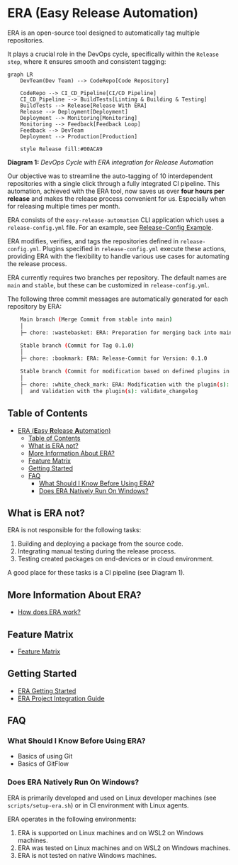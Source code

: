 # ERA (**E**asy **R**elease **A**utomation)

ERA is an open-source tool designed to automatically tag multiple repositories.

It plays a crucial role in the DevOps cycle, specifically within the `Release step`,
where it ensures smooth and consistent tagging:

```mermaid
graph LR
    DevTeam(Dev Team) --> CodeRepo[Code Repository]

    CodeRepo --> CI_CD_Pipeline[CI/CD Pipeline]
    CI_CD_Pipeline --> BuildTests[Linting & Building & Testing]
    BuildTests --> Release[Release With ERA]
    Release --> Deployment[Deployment]
    Deployment --> Monitoring[Monitoring]
    Monitoring --> Feedback[Feedback Loop]
    Feedback --> DevTeam
    Deployment --> Production[Production]

    style Release fill:#00ACA9
```

**Diagram 1:** _DevOps Cycle with ERA integration for Release Automation_

Our objective was to streamline the auto-tagging of 10 interdependent repositories
with a single click through a fully integrated CI pipeline.
This automation, achieved with the ERA tool, now saves us over **four hours per release** and
makes the release process convenient for us. Especially when for releasing multiple times per month.

ERA consists of the `easy-release-automation` CLI application which uses a `release-config.yml` file.
For an example, see [Release-Config Example](./era/release-config.yml).

ERA modifies, verifies, and tags the repositories defined in `release-config.yml`.
Plugins specified in `release-config.yml` execute these actions,
providing ERA with the flexibility to handle various use cases for automating the release process.

ERA currently requires two branches per repository. The default names are `main` and `stable`,
but these can be customized in `release-config.yml`.

The following three commit messages are automatically generated for each repository by ERA:

```bash
    Main branch (Merge Commit from stable into main)
    │
    ├─ chore: :wastebasket: ERA: Preparation for merging back into main with the plugin(s): changelog_unreleased_setter

    Stable branch (Commit for Tag 0.1.0)
    │
    ├─ chore: :bookmark: ERA: Release-Commit for Version: 0.1.0

    Stable branch (Commit for modification based on defined plugins in release-config.yml)
    │
    ├─ chore: :white_check_mark: ERA: Modification with the plugin(s): changelog_version_updater, yaml_updater
    │  and Validation with the plugin(s): validate_changelog 
```

## Table of Contents

- [ERA (**E**asy **R**elease **A**utomation)](#era-easy-release-automation)
  - [Table of Contents](#table-of-contents)
  - [What is ERA not?](#what-is-era-not)
  - [More Information About ERA?](#more-information-about-era)
  - [Feature Matrix](#feature-matrix)
  - [Getting Started](#getting-started)
  - [FAQ](#faq)
    - [What Should I Know Before Using ERA?](#what-should-i-know-before-using-era)
    - [Does ERA Natively Run On Windows?](#does-era-natively-run-on-windows)

## What is ERA not?

ERA is not responsible for the following tasks:

1. Building and deploying a package from the source code.
2. Integrating manual testing during the release process.
3. Testing created packages on end-devices or in cloud environment.

A good place for these tasks is a CI pipeline (see Diagram 1).

## More Information About ERA?

- [How does ERA work?](./doc/overview.md)

## Feature Matrix

- [Feature Matrix](./doc/features.md)

## Getting Started

- [ERA Getting Started](./doc/getting_started.md)
- [ERA Project Integration Guide](./doc/project_integration.md)

## FAQ

### What Should I Know Before Using ERA?

- Basics of using Git
- Basics of GitFlow

### Does ERA Natively Run On Windows?

ERA is primarily developed and used on Linux developer machines (see `scripts/setup-era.sh`) or in CI environment with Linux agents.

ERA operates in the following environments:

1. ERA is supported on Linux machines and on WSL2 on Windows machines.
2. ERA was tested on Linux machines and on WSL2 on Windows machines.
3. ERA is not tested on native Windows machines.
